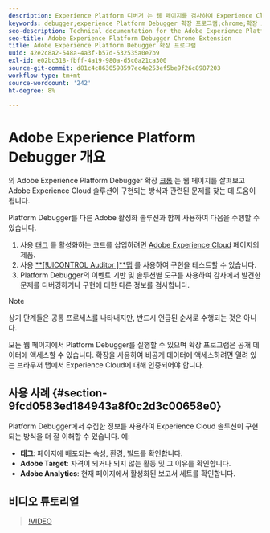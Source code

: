 ```yaml
---
description: Experience Platform 디버거 는 웹 페이지를 검사하여 Experience Cloud 솔루션이 구현되는 방식과 관련된 문제를 찾는 데 도움이 됩니다.
keywords: debugger;experience Platform Debugger 확장 프로그램;chrome;확장 프로그램
seo-description: Technical documentation for the Adobe Experience Platform Debugger Chrome Extension - examine your web pages and understand problems with your Experience Cloud solution mplementations
seo-title: Adobe Experience Platform Debugger Chrome Extension
title: Adobe Experience Platform Debugger 확장 프로그램
uuid: 42e2c8a2-548a-4a3f-b57d-532535a0e7b9
exl-id: e02bc318-fbff-4a19-980a-d5c0a21ca300
source-git-commit: d81c4c8630598597ec4e253ef5be9f26c8987203
workflow-type: tm+mt
source-wordcount: '242'
ht-degree: 8%

---
```


# Adobe Experience Platform Debugger 개요

의 Adobe Experience Platform Debugger 확장 [크롬](https://chrome.google.com/webstore/detail/adobe-experience-platform/bfnnokhpnncpkdmbokanobigaccjkpob) 는 웹 페이지를 살펴보고 Adobe Experience Cloud 솔루션이 구현되는 방식과 관련된 문제를 찾는 데 도움이 됩니다.

Platform Debugger를 다른 Adobe 활성화 솔루션과 함께 사용하여 다음을 수행할 수 있습니다.

1. 사용 [태그](../tags/home.md) 를 활성화하는 코드를 삽입하려면 [Adobe Experience Cloud](https://experienceleague.adobe.com/docs/core-services/interface/experience-cloud.html) 페이지의 제품.
1. 사용 [**[!UICONTROL Auditor ]**탭](./auditor/overview.md) 를 사용하여 구현을 테스트할 수 있습니다.
1. Platform Debugger의 이벤트 기반 및 솔루션별 도구를 사용하여 감사에서 발견한 문제를 디버깅하거나 구현에 대한 다른 정보를 검사합니다.

>[!NOTE]
>
>상기 단계들은 공통 프로세스를 나타내지만, 반드시 언급된 순서로 수행되는 것은 아니다.

모든 웹 페이지에서 Platform Debugger를 실행할 수 있으며 확장 프로그램은 공개 데이터에 액세스할 수 있습니다. 확장을 사용하여 비공개 데이터에 액세스하려면 열려 있는 브라우저 탭에서 Experience Cloud에 대해 인증되어야 합니다.

## 사용 사례 {#section-9fcd0583ed184943a8f0c2d3c00658e0}

Platform Debugger에서 수집한 정보를 사용하여 Experience Cloud 솔루션이 구현되는 방식을 더 잘 이해할 수 있습니다. 예:

* **태그**: 페이지에 배포되는 속성, 환경, 빌드를 확인합니다.
* **Adobe Target**: 자격이 되거나 되지 않는 활동 및 그 이유를 확인합니다.
* **Adobe Analytics**: 현재 페이지에서 활성화된 보고서 세트를 확인합니다.

## 비디오 튜토리얼

>[!VIDEO](https://video.tv.adobe.com/v/32156?quality=12&learn=on)
